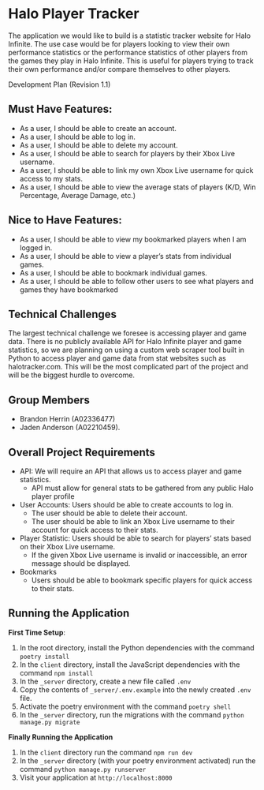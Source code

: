 # Halo Player Tracker

The application we would like to build is a statistic tracker website for Halo Infinite. The use case would be for players looking to view their own performance statistics or the performance statistics of other players from the games they play in Halo Infinite. This is useful for players trying to track their own performance and/or compare themselves to other players. 

Development Plan (Revision 1.1)

## Must Have Features:
- As a user, I should be able to create an account.
- As a user, I should be able to log in.
- As a user, I should be able to delete my account.
- As a user, I should be able to search for players by their Xbox Live username.
- As a user, I should be able to link my own Xbox Live username for quick access to my stats.
- As a user, I should be able to view the average stats of players (K/D, Win Percentage, Average Damage, etc.)

## Nice to Have Features:
- As a user, I should be able to view my bookmarked players when I am logged in.
- As a user, I should be able to view a player’s stats from individual games.
- As a user, I should be able to bookmark individual games.
- As a user, I should be able to follow other users to see what players and games they have bookmarked

## Technical Challenges

The largest technical challenge we foresee is accessing player and game data. There is no publicly available API for Halo Infinite player and game statistics, so we are planning on using a custom web scraper tool built in Python to access player and game data from stat websites such as halotracker.com. This will be the most complicated part of the project and will be the biggest hurdle to overcome.

## Group Members
- Brandon Herrin (A02336477)
- Jaden Anderson (A02210459).

## Overall Project Requirements
- API: We will require an API that allows us to access player and game statistics.
    - API must allow for general stats to be gathered from any public Halo player profile
- User Accounts: Users should be able to create accounts to log in.
    - The user should be able to delete their account.
    - The user should be able to link an Xbox Live username to their account for quick access to their stats.
- Player Statistic: Users should be able to search for players’ stats based on their Xbox Live username.
    - If the given Xbox Live username is invalid or inaccessible, an error message should be displayed.
- Bookmarks
    - Users should be able to bookmark specific players for quick access to their stats.

## Running the Application
**First Time Setup**:
1. In the root directory, install the Python dependencies with the command `poetry install`
2. In the `client` directory, install the JavaScript dependencies with the command `npm install`
3. In the `_server` directory, create a new file called `.env`
4. Copy the contents of `_server/.env.example` into the newly created `.env` file.
5. Activate the poetry environment with the command `poetry shell`
6. In the `_server` directory, run the migrations with the command `python manage.py migrate`

**Finally Running the Application**
1. In the `client` directory run the command `npm run dev`
2. In the `_server` directory (with your poetry environment activated) run the command `python manage.py runserver`
3. Visit your application at `http://localhost:8000`
